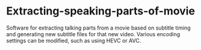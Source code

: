# Extracting-speaking-parts-of-movie
Software for extracting talking parts from a movie based on subtitle timing and generating new subtitle files for that new video. Various encoding settings can be modified, such as using HEVC or AVC. 
